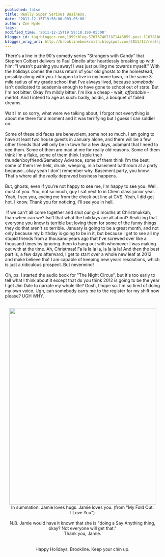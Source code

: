 ```yaml
---
published: false
title: Really Super Serious Business.
date: '2011-12-15T19:56:00.003-05:00'
author: Zoe Hyde
tags: 
modified_time: '2011-12-15T19:59:10.190-05:00'
blogger_id: tag:blogger.com,1999:blog-5767374071871443859.post-1167810020485318847
blogger_orig_url: http://brooklinebooksmith.blogspot.com/2011/12/really-super-serious-business.html
---
```


There's a line in the 90's comedy series "Strangers with Candy" that Stephen Colbert delivers to Paul Dinello after heartlessly breaking up with him: "I wasn't pushing you away! I was just pulling me towards myself." With the holidays comes the mass return of your old ghosts to the homestead, possibly along with you. I happen to live in my home town, in the same 3 mile radius of my grade school that I've always lived, because <em>somebody </em>isn't dedicated to academia enough to have gone to school out of state. But I'm not bitter. Okay I'm mildly bitter. I'm like a cheap - wait, <em>affordable</em> - merlot. And I intend to age as such: badly, acidic, a bouquet of failed dreams. <br /><br />Wait I'm so sorry, what were we talking about, I forgot not everything is about me there for a moment and it was terrifying but I guess I can soldier on.<br /><br />Some of these old faces are benevolent, some not so much. I am going to have at least two house guests in January alone, and there will be a few other friends that will only be in town for a few days, adamant that I need to see them. Some of them are mad at me for really old reasons. Some of them think I'm a flake, some of them think I stole their thunder/boyfriend/Gameboy Advance, some of them think I'm the best, some of them I've held, drunk, weeping, in a basement bathroom at a party because...okay yeah I don't remember why. Basement party, you know. That's where all the <em>really</em> depraved business happens.<br /><br />But, ghosts, even if you're not happy to see me, I'm happy to see you. Well, most of you. You, not so much, guy I sat next to in Chem class junior year. Yeah, I see you, eyeing me from the check out line at CVS. Yeah, I did get hot. I know. Thank you for noticing, I'll see you in hell.<br /><br />&nbsp;If we can't all come together and shut our g-d mouths at Christmukkah, than when can we? Isn't that what the holidays are all about? Realizing that everyone you know is terrible but loving them for some of the funny things they do that aren't so terrible. January is going to be a great month, and not only because my birthday is going to be in it, but because I get to see all my stupid friends from a thousand years ago that I've screwed over like a thousand times by ignoring them to hang out with whomever I was making out with at the time. Ah, Christmas! Fa&nbsp;la la la la, la la la la! And then the best part is, a few days afterward, I get to start over a whole new leaf at 2012 and make believe that I am capable of keeping new years resolutions, which is just a ridiculous prospect. But nevermind! <br /><br />Oh, ps. I started the audio book for "The Night Circus", but it's too early to tell what I think about it except that do you think 2012 is going to be the year I get Jim Dale to narrate my whole life? Gosh, I hope so. I'm so tired of doing my own voice. Ugh, can somebody carry me to the register for my shift now please? UGH WHY.<br /><br /><div class="separator" style="clear: both; text-align: center;"><a href="http://img.photobucket.com/albums/v373/Nuhbrans/photo.jpg?t=1323996123" imageanchor="1" style="margin-left: 1em; margin-right: 1em;"><img border="0" height="640" src="http://img.photobucket.com/albums/v373/Nuhbrans/photo.jpg?t=1323996123" width="478" /></a></div><div style="text-align: center;">In summation: Jamie&nbsp;loves hugs. Jamie loves you. (from&nbsp;"My Fold Out: I&nbsp;Love&nbsp;You")<br /><br />N.B. Jamie would have it known that she is "doing a Say Anything thing, okay? Not everyone will get that."<br />Thank you, Jamie. </div><br /><br /><div style="text-align: center;">Happy Holidays, Brookline. Keep your chin up.</div><br />